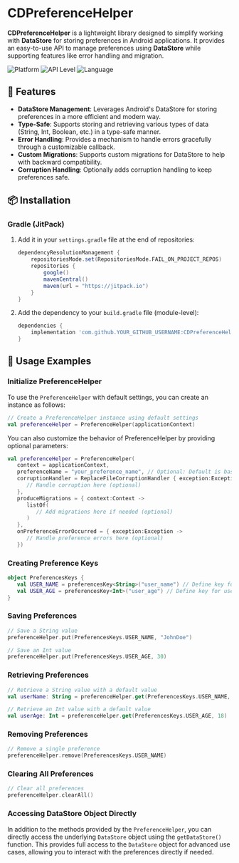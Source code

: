 # CDPreferenceHelper

**CDPreferenceHelper** is a lightweight library designed to simplify working with **DataStore** for storing preferences in Android applications. It provides an easy-to-use API to manage preferences using **DataStore** while supporting features like error handling and migration.

![Platform](https://img.shields.io/badge/Platform-Android-green.svg)
![API Level](https://img.shields.io/badge/API-21+-blue.svg)
![Language](https://img.shields.io/badge/Language-Kotlin-orange.svg)

## 🚀 Features

- **DataStore Management**: Leverages Android's DataStore for storing preferences in a more efficient and modern way.
- **Type-Safe**: Supports storing and retrieving various types of data (String, Int, Boolean, etc.) in a type-safe manner.
- **Error Handling**: Provides a mechanism to handle errors gracefully through a customizable callback.
- **Custom Migrations**: Supports custom migrations for DataStore to help with backward compatibility.
- **Corruption Handling**: Optionally adds corruption handling to keep preferences safe.

## 📦 Installation

### Gradle (JitPack)

1. Add it in your `settings.gradle` file at the end of repositories:

    ```gradle
    dependencyResolutionManagement {
        repositoriesMode.set(RepositoriesMode.FAIL_ON_PROJECT_REPOS)
        repositories {
            google()
            mavenCentral()
            maven(url = "https://jitpack.io")
        }
    }
    ```

2. Add the dependency to your `build.gradle` file (module-level):

    ```gradle
    dependencies {
        implementation 'com.github.YOUR_GITHUB_USERNAME:CDPreferenceHelper:VERSION'
    }
    ```

## 🚀 Usage Examples

### Initialize PreferenceHelper


To use the `PreferenceHelper` with default settings, you can create an instance as follows:

```kotlin
// Create a PreferenceHelper instance using default settings
val preferenceHelper = PreferenceHelper(applicationContext)
```
You can also customize the behavior of PreferenceHelper by providing optional parameters:

```kotlin
val preferenceHelper = PreferenceHelper(
   context = applicationContext,
   preferenceName = "your_preference_name", // Optional: Default is based on package name
   corruptionHandler = ReplaceFileCorruptionHandler { exception:Exception ->
      // Handle corruption here (optional)
   },
   produceMigrations = { context:Context ->
      listOf(
         // Add migrations here if needed (optional)
      )
   },
   onPreferenceErrorOccurred = { exception:Exception ->
      // Handle preference errors here (optional)
   })
```
### Creating Preference Keys

```kotlin
object PreferencesKeys {
   val USER_NAME = preferencesKey<String>("user_name") // Define key for user name
   val USER_AGE = preferencesKey<Int>("user_age") // Define key for user age
}
```
### Saving Preferences

```kotlin
// Save a String value
preferenceHelper.put(PreferencesKeys.USER_NAME, "JohnDoe")

// Save an Int value
preferenceHelper.put(PreferencesKeys.USER_AGE, 30)

```

### Retrieving Preferences

```kotlin
// Retrieve a String value with a default value
val userName: String = preferenceHelper.get(PreferencesKeys.USER_NAME, "Default Name")

// Retrieve an Int value with a default value
val userAge: Int = preferenceHelper.get(PreferencesKeys.USER_AGE, 18)

```
### Removing Preferences

```kotlin
// Remove a single preference
preferenceHelper.remove(PreferencesKeys.USER_NAME)

```

### Clearing All Preferences

```kotlin
// Clear all preferences
preferenceHelper.clearAll()

```

### Accessing DataStore Object Directly

In addition to the methods provided by the `PreferenceHelper`, you can directly access the underlying `DataStore` object using the `getDataStore()` function. This provides full access to the `DataStore` object for advanced use cases, allowing you to interact with the preferences directly if needed.